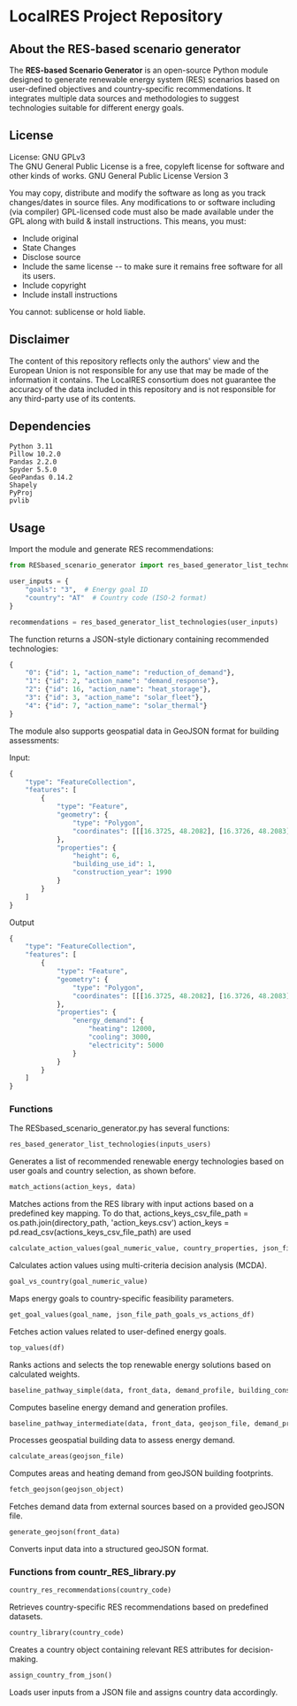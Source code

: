 # LocalRES Project Repository

## About the RES-based scenario generator

The **RES-based Scenario Generator** is an open-source Python module designed to generate renewable energy system (RES) scenarios based on user-defined objectives and country-specific recommendations. It integrates multiple data sources and methodologies to suggest technologies suitable for different energy goals.

## License
License: GNU GPLv3  
The GNU General Public License is a free, copyleft license for software and other kinds of works.
GNU General Public License Version 3

You may copy, distribute and modify the software as long as you track changes/dates in source files. Any modifications to or software including (via compiler) GPL-licensed code must also be made available under the GPL along with build & install instructions. This means, you must:

- Include original
- State Changes
- Disclose source
- Include the same license -- to make sure it remains free software for all its users.
- Include copyright
- Include install instructions

You cannot: sublicense or hold liable.

## Disclaimer
The content of this repository reflects only the authors' view and the European Union is not responsible for any use that may be made of the information it contains. The LocalRES consortium does not guarantee the accuracy of the data included in this repository and is not responsible for any third-party use of its contents. 
## Dependencies
    Python 3.11
    Pillow 10.2.0
    Pandas 2.2.0
    Spyder 5.5.0
    GeoPandas 0.14.2
    Shapely
    PyProj
    pvlib
## Usage
Import the module and generate RES recommendations:

```python
from RESbased_scenario_generator import res_based_generator_list_technologies

user_inputs = {
    "goals": "3",  # Energy goal ID
    "country": "AT"  # Country code (ISO-2 format)
}

recommendations = res_based_generator_list_technologies(user_inputs)
```
The function returns a JSON-style dictionary containing recommended technologies:
```python
{
    "0": {"id": 1, "action_name": "reduction_of_demand"},
    "1": {"id": 2, "action_name": "demand_response"},
    "2": {"id": 16, "action_name": "heat_storage"},
    "3": {"id": 3, "action_name": "solar_fleet"},
    "4": {"id": 7, "action_name": "solar_thermal"}
}

```
The module also supports geospatial data in GeoJSON format for building assessments:

Input:
```python
{
    "type": "FeatureCollection",
    "features": [
        {
            "type": "Feature",
            "geometry": {
                "type": "Polygon",
                "coordinates": [[[16.3725, 48.2082], [16.3726, 48.2083], [16.3724, 48.2084], [16.3725, 48.2082]]]
            },
            "properties": {
                "height": 6,
                "building_use_id": 1,
                "construction_year": 1990
            }
        }
    ]
}
```
Output
```python
{
    "type": "FeatureCollection",
    "features": [
        {
            "type": "Feature",
            "geometry": {
                "type": "Polygon",
                "coordinates": [[[16.3725, 48.2082], [16.3726, 48.2083], [16.3724, 48.2084], [16.3725, 48.2082]]]
            },
            "properties": {
                "energy_demand": {
                    "heating": 12000,
                    "cooling": 3000,
                    "electricity": 5000
                }
            }
        }
    ]
}
```

### Functions 
The RESbased_scenario_generator.py has several functions:
```python
res_based_generator_list_technologies(inputs_users)
```
Generates a list of recommended renewable energy technologies based on user goals and country selection, as shown before.
```python
match_actions(action_keys, data)
```
Matches actions from the RES library with input actions based on a predefined key mapping. To do that,     actions_keys_csv_file_path = os.path.join(directory_path, 'action_keys.csv')
    action_keys = pd.read_csv(actions_keys_csv_file_path)  are used
```python
calculate_action_values(goal_numeric_value, country_properties, json_file_path_country_vs_actions_df)
```
Calculates action values using multi-criteria decision analysis (MCDA).
```python
goal_vs_country(goal_numeric_value)
```
Maps energy goals to country-specific feasibility parameters.
```python
get_goal_values(goal_name, json_file_path_goals_vs_actions_df)
```
Fetches action values related to user-defined energy goals.
```python
top_values(df)
```
Ranks actions and selects the top renewable energy solutions based on calculated weights.
```python
baseline_pathway_simple(data, front_data, demand_profile, building_consumption_dict)
```
Computes baseline energy demand and generation profiles.
```python
baseline_pathway_intermediate(data, front_data, geojson_file, demand_profile, building_consumption_dict)
```
Processes geospatial building data to assess energy demand.
```python
calculate_areas(geojson_file)
```
Computes areas and heating demand from geoJSON building footprints.
```python
fetch_geojson(geojson_object)
```
Fetches demand data from external sources based on a provided geoJSON file.
```python
generate_geojson(front_data)
```
Converts input data into a structured geoJSON format.
### Functions from countr_RES_library.py

```python
country_res_recommendations(country_code)
```
Retrieves country-specific RES recommendations based on predefined datasets.
```python
country_library(country_code)
```
Creates a country object containing relevant RES attributes for decision-making.
```python
assign_country_from_json()
```
Loads user inputs from a JSON file and assigns country data accordingly.
